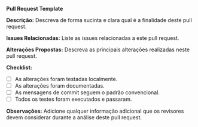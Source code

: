 **Pull Request Template**

**Descrição:**
Descreva de forma sucinta e clara qual é a finalidade deste pull request.

**Issues Relacionadas:**
Liste as issues relacionadas a este pull request.

**Alterações Propostas:**
Descreva as principais alterações realizadas neste pull request.

**Checklist:**
- [ ] As alterações foram testadas localmente.
- [ ] As alterações foram documentadas.
- [ ] As mensagens de commit seguem o padrão convencional.
- [ ] Todos os testes foram executados e passaram.

**Observações:**
Adicione qualquer informação adicional que os revisores devem considerar durante a análise deste pull request.
